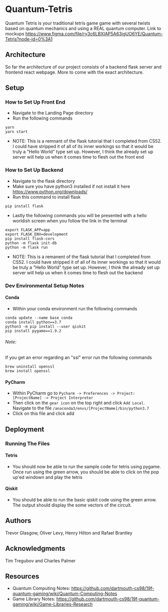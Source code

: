 # Quantum-Tetris

Quantum Tetris is your traditional tetris game game with several twists based on quantum mechanics and using a REAL quantum computer. Link to mockups https://www.figma.com/file/ry3c6LBXIAP5A63igUO6YE/Quantum-Tetris?node-id=0%3A1
## Architecture

So far the architecture of our project consists of a backend flask server and frontend react webpage. More to come with the exact architecture.

## Setup

### How to Set Up Front End
* Navigate to the Landing Page directory
* Run the following commands
```
yarn
yarn start
```
* NOTE: This is a remnant of the flask tutorial that I completed from CS52. I could have stripped it of all of its inner workings so that it would be truly a "Hello World" type set up. However, I think the already set up server will help us when it comes time to flesh out the front end

### How to Set Up Backend
* Navigate to the flask directory
* Make sure you have python3 installed if not install it here https://www.python.org/downloads/
* Run this command to install flask 
```
pip install flask
```
* Lastly the following commands you will be presented with a hello worldish screen when you follow the link in the terminal
```
export FLASK_APP=app
export FLASK_ENV=development
pip install flask-cors
python -m flask init-db
python -m flask run
```
* NOTE: This is a remanent of the flask tutorial that I completed from CS52. I could have stripped it of all of its inner workings so that it would be truly a "Hello World" type set up. However, I think the already set up server will help us when it comes time to flesh out the backend
### Dev Environmental Setup Notes

#### Conda
* Within your conda environment run the following commands
```
conda update --name base conda
conda install python==3.7
python3 -m pip install --user qiskit
pip install pygame==1.9.2
```
###### Note:
If you get an error regarding an "ssl" error run the following commands
```
brew uninstall openssl
brew install openssl
```

#### PyCharm
* Within PyCharm go to `Pycharm -> Preferences -> Project:[ProjectName] -> Project Interpreter`
* Then click on the `gear icon` on the top right and click `Add Local`. Navigate to the file `/anaconda3/envs/[ProjectName]/bin/python3.7`
* Click on this file and click add

## Deployment

### Running The Files
#### Tetris
* You should now be able to run the sample code for tetris using pygame. Once run using the green arrow, you should be able to click on the pop up'ed windown and play the tetris
#### Qiskit
* You should be able to run the basic qiskit code using the green arrow. The output should display the some vectors of the circuit.

## Authors

Trevor Glasgow, Oliver Levy, Henry Hilton and Rafael Brantley

## Acknowledgments
Tim Tregubov and Charles Palmer

## Resources

* Quantum Computing Notes: https://github.com/dartmouth-cs98/19f-quantum-gaming/wiki/Quantum-Computing-Notes
* Game Library Notes: https://github.com/dartmouth-cs98/19f-quantum-gaming/wiki/Game-Libraries-Research

